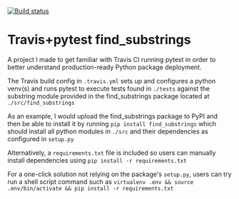 [![Build status](https://travis-ci.org/IliaZenkov/TravisCI_pytest_tox_project.svg?branch=master)](https://travis-ci.org/github/IliaZenkov/TravisCI_pytest_tox_project)

# Travis+pytest find_substrings
 A project I made to get familiar with Travis CI running pytest in order to better understand production-ready Python package deployment.
 
 The Travis build config in ```.travis.yml``` sets up and configures a python venv(s) and runs pytest to execute tests found in ```./tests``` against the substring module provided in the find_substrings package located at ```./src/find_substrings```
 
 As an example, I would upload the find_substrings package to PyPI and then be able to install it by running ```pip install find_substrings``` which should install all python modules in ```./src``` and their dependencies as configured in ```setup.py```

Alternatively, a ```requirements.txt``` file is included so users can manually install dependencies using ```pip install -r requirements.txt``` 

For a one-click solution not relying on the package's ```setup.py```, users can try run a shell script command such as  ```virtualenv .env && source .env/bin/activate && pip install -r requirements.txt```

